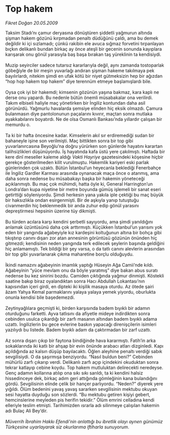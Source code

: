 # Top hakem

*Fikret Doğan 20.05.2009*

<div class="taraf_structure_2col_1zq">
<div class="margen_n">



 <p>Taksim Stadı’nı çamur deryasına dönüştüren şiddetli yağmurun altında şişman hakem gözünü kırpmadan penaltı düdüğünü çaldı, ama bu demek değildir ki içi sızlamadı; çünkü rakibin ele avuca sığmaz forvetini tırpanlayan bıçkın delikanlı bundan birkaç ay önce ateşli bir gecenin sonunda kayıplara karışarak onu gönül yarasıyla baş başa bırakan taş yüreklinin ta kendisiydi. <br/><br/>Muzip seyirciler sadece tutarsız kararlarıyla değil, aynı zamanda tostoparlak göbeğiyle de bir meşin yuvarlağı andıran şişman hakeme takılmaya pek bayılırlardı, nitekim şimdi en ufak kötü bir niyet gütmeksizin hep bir ağızdan “hop hop hakem top hakem” diye terennüm etmeye başlamışlardı bile. <br/><br/>Oysa çok iyi bir hakemdi; kimsenin gözünün yaşına bakmaz, kara kaplı ne derse onu yapardı. Bu nedenle bütün önemli müsabakalar ona verilirdi. Takım elbiseli haliyle maç yönetirken bir İngiliz kontundan daha asil görünürdü. Yağmurlu havalarda şemsiye elinden hiç eksik olmazdı. Çamura bulanmasın diye pantolonunun paçalarını kıvırır, maçtan sonra mutlaka ayakkabılarını boyatırdı. Ne de olsa Osmanlı Bankası’nda yıllardır çalışan bir memurdu o. <br/><br/>Ta ki bir hafta öncesine kadar. Kimselerin akıl sır erdiremediği sudan bir bahaneyle işine son verilmişti. Maç bittikten sonra bir top gibi yuvarlanırcasına Beyoğlu’na doğru yürürken son günlerde hayatını karartan talihsizlikleri düşünüyordu. İş hayatında kafa üstü yere çakılmıştı. Haftada bir kere dinî meseller kaleme aldığı <i>Vakti Hayriye</i> gazetesindeki köşesine hiçbir gerekçe gösterilmeden kilit vurulmuştu. Hakemlik kariyeri eski parlak günlerinden çok uzaktı. Bütün İstanbul’un heyecanla beklediği Fenerbahçe ile İngiliz Gardler Karması arasında oynanacak maça önce o atanmış, ama daha sonra nedense bu müsabakayı başka bir hakemin yöneteceği açıklanmıştı. Bu maç çok mühimdi, hatta öyle ki, General Harrington’un Londra’dan kupa niyetine bir metre boyunda gümüş işlemeli bir sanat eseri getirttiği söyleniyordu. Şimdi herkesin yana yakıla iple çektiği bu maç büyük bir haksızlıkla ondan esirgenmişti. Bir de aşkıyla yanıp tutuştuğu civanmerdin hiç beklenmedik bir anda zuhur edip gönül yarasını depreştirmesi hepsinin üzerine tüy dikmişti. <br/><br/>Bu türden acılara karşı kendini şerbetli sayıyordu, ama şimdi yanıldığını anlamak üzüntüsünü daha çok arttırmıştı. Küçükken İstanbul’un yarısını yok eden bir yangında ağabeyiyle kız kardeşini koltuğunun altına bir bohça gibi tıkıştırıp canını dışarı zor atan annesinin görüntüsü gözünün önünden hiç gitmezdi; kendisinin neden yangında terk edilecek şeylerin başında geldiğini hiç anlamamıştı. Tek bildiği bir şey varsa, o da tatlı canını alevlerin arasından bir top gibi yuvarlanarak çıkma maharetine borçlu olduğuydu. <br/><br/>İkindi namazını ağabeyinin imamlık yaptığı Hüseyin Ağa Camii’nde kıldı. Ağabeyinin “yüce mevlam onu da böyle yaratmış” diye bakan abus suratı nedense bu kez sinirini bozdu. Camiden çıktığında yağmur dinmişti. Köstekli saatine bakıp biraz oyalandıktan sonra Hacı Abdullah Lokantası’nın kapısından içeri girdi, en dipteki iki kişilik masaya oturdu. Az ötede şairi âzam Yahya Kemal parmaklarını yalaya yalaya yemek yiyordu, oburlukta onunla kendisi bile başedemezdi. <br/><br/>Zeytinyağlılara geçmişti ki, birden karşısında badem bıyıklı bir adamın oturduğunu farketti. Ayva tatlısını da afiyetle mideye indirdikten sonra cebinden usulca çıkardığı bir zarfı masanın altından badem bıyıklı adama uzattı. İngilizlerin bu gece evlerine baskın yapacağı direnişçilerin isimleri yazılıydı bu listede. Badem bıyıklı adam da çaktırmadan bir zarf uzattı. <br/><br/>Az sonra dışarı çıkıp bir faytona bindiğinde hava kararmıştı. Fatih’in arka sokaklarında iki katlı bir ahşap bir evin önünde arabacı atları dizginledi. Kapı açıldığında az kalsın düşüp bayılacaktı. Öğlen aleyhine penaltı verdiği sabık sevgilisiydi. O da şaşırmışa benziyordu. “Nasıl buldun beni?” Cebinden mühürlü zarfı çıkarıp verdi. Delikanlı zarfı açıp içindekini okuduktan sonra tekrar katlayıp cebine koydu. Top hakem mutluluktan delirecekti neredeyse. Genç adamın kollarına atılıp ona sıkı sıkı sarıldı, ta ki kendini halsiz hissedinceye dek, birkaç adım geri attığında gömleğinin kana bulandığını gördü. Sevgilisinin elinde çelik bir hançer parlıyordu. “Neden?” diyerek yere yığıldı. Ölüm bedenini yavaş yavaş sararken sevgilisinin mektubu okuyan sesi hayatta duyduğu son sözlerdi. “Bu mektubu getiren kişiyi gebert, hemcinslerine meyleden pis herifin tekidir.” Ölüm emrini celladına kendi elleriyle teslim etmişti. Tarihimizden ısrarla adı silinmeye çalışılan hakemin adı Bulaç Ali Bey’dir.<i> <br/><br/>Müverrih İbrahim Hakkı Efendi’nin anlattığı bu ibretlik olayı aynen günümüz Türkçesine uyarlayarak siz okurlarıma iftiharla sunuyorum</i>.</p>
<br/>
<br/>
<br/>



<br/>


<div id="taraf_not">
</div>

</div>


</div>
